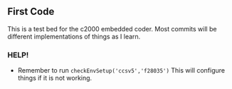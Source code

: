## First Code ##
This is a test bed for the c2000 embedded coder. Most commits will be different implementations of things as I learn.

### HELP!

-  Remember to run `checkEnvSetup('ccsv5','f28035')` This will configure things if it is not working.
